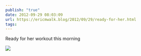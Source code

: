 ```yaml
---
publish: "true"
date: 2012-09-29 08:03:09
url: https://ericmwalk.blog/2012/09/29/ready-for-her.html
tags: 
---
```


Ready for her workout this morning

![](https://ericmwalk.blog/uploads/2022/ce3238ec4d.jpg)
